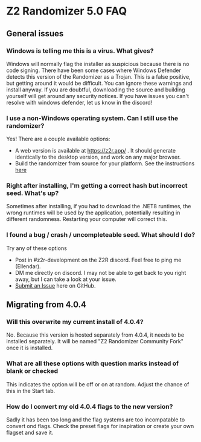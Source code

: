 # Z2 Randomizer 5.0 FAQ

## General issues

### Windows is telling me this is a virus. What gives?

Windows will normally flag the installer as suspicious because there is no code signing. There have been some cases where Windows Defender detects this version of the Randomizer as a Trojan. This is a false positive, but getting around it would be difficult. You can ignore these warnings and install anyway. If you are doubtful, downloading the source and building yourself will get around any security notices.
If you have issues you can't resolve with windows defender, let us know in the discord!

### I use a non-Windows operating system. Can I still use the randomizer?

Yes! There are a couple available options:

- A web version is available at https://z2r.app/ . It should generate identically to the desktop version, and work on any major browser.
- Build the randomizer from source for your platform. See the instructions [here](https://github.com/Ellendar/Z2Randomizer/wiki/Building-From-Source)

### Right after installing, I'm getting a correct hash but incorrect seed. What's up?

Sometimes after installing, if you had to download the .NET8 runtimes, the wrong runtimes will be used by the application, potentially resulting in different randomness.
Restarting your computer will correct this.

### I found a bug / crash / uncompleteable seed. What should I do?

Try any of these options

- Post in #z2r-development on the Z2R discord. Feel free to ping me (Ellendar).
- DM me directly on discord. I may not be able to get back to you right away, but I can take a look at your issue.
- [Submit an Issue](https://github.com/Ellendar/Z2Randomizer/issues/new) here on GitHub. 

## Migrating from 4.0.4

### Will this overwrite my current install of 4.0.4?

No. Because this version is hosted separately from 4.0.4, it needs to be installed separately. It will be named "Z2 Randomizer Community Fork" once it is installed.

### What are all these options with question marks instead of blank or checked

This indicates the option will be off or on at random. Adjust the chance of this in the Start tab.

### How do I convert my old 4.0.4 flags to the new version?

Sadly it has been too long and the flag systems are too incompatable to convert ond flags. Check the preset flags for inspiration or create your own flagset and save it.

